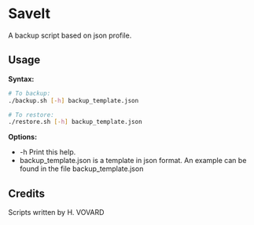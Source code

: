 # SaveIt
A backup script based on json profile.

## Usage

**Syntax:**
```bash
# To backup:
./backup.sh [-h] backup_template.json

# To restore:
./restore.sh [-h] backup_template.json
```

**Options:**
   - -h	Print this help.
   - backup_template.json is a template in json format. An example can be found in the file backup_template.json


## Credits

Scripts written by H. VOVARD
